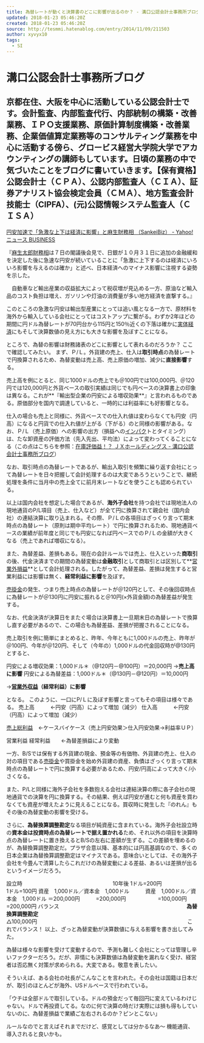 ```yaml
---
title: 為替レートが動くと決算書のどこに影響が出るのか？ - 溝口公認会計士事務所ブログ
updated: 2018-01-23 05:46:20Z
created: 2018-01-23 05:46:20Z
source: http://tesmmi.hatenablog.com/entry/2014/11/09/211503
author: xyvyx10
tags:
  - SI
---
```


# 溝口公認会計士事務所ブログ

## 京都在住、大阪を中心に活動している公認会計士です。会計監査、内部監査代行、内部統制の構築・改善業務、ＩＰＯ支援業務、原価計算制度構築・改善業務、企業価値算定業務等のコンサルティング業務を中心に活動する傍ら、グロービス経営大学院大学でアカウンティングの講師もしています。日頃の業務の中で気づいたことをブログに書いていきます。【保有資格】公認会計士（ＣＰＡ）、公認内部監査人（ＣＩＡ）、証券アナリスト協会検定会員（ＣＭＡ）、地方監査会計技能士（CIPFA）、(元)公認情報システム監査人（ＣＩＳＡ）

 [円安加速で「急激な上下は経済に影響」と麻生財務相 （SankeiBiz） - Yahoo!ニュース BUSINESS](http://newsbiz.yahoo.co.jp/detail?a=20141107-00000504-biz_san-nb)

『[麻生太郎](http://d.hatena.ne.jp/keyword/%CB%E3%C0%B8%C2%C0%CF%BA)[財務相](http://d.hatena.ne.jp/keyword/%BA%E2%CC%B3%C1%EA)は７日の閣議後会見で、日銀が１０月３１日に追加の金融緩和を決定した後に急速な円安が続いていることに「急激に上下するのは経済にいろいろ影響を与えるのは確か」と述べ、日本経済へのマイナス影響に注視する姿勢を示した。

　自動車など輸出産業の収益拡大によって税収増が見込める一方、原油など輸入品のコスト負担は増え、ガソリンや灯油の消費量が多い地方経済を直撃する。』

このところの急激な円安は輸出型産業にとっては追い風となる一方で、原材料を海外から輸入している会社にとってはコストアップに繋がる。わずか2年ほどの期間に円ドル為替レートが70円台から115円と150％近くの下落は確かに[実体経済](http://d.hatena.ne.jp/keyword/%BC%C2%C2%CE%B7%D0%BA%D1)にもそして決算数値の見え方にも大きな影響を及ぼすことになる。

ところで、為替の影響は財務諸表のどこに影響として表れるのだろうか？
ここで確認してみたい。
まず、Ｐ/Ｌ。外貨建の売上、仕入は**取引時点**の為替レートで円換算されるため、為替変動は売上高、売上原価の増加、減少に**直接影響**する。

売上高を例にとると、同じ1000ドルの売上でも＠100円では100,000円、＠120円では120,000円と外貨ベースの取引実績は同じでも円ベースの決算書上の印象は異なる。これが**『輸出型企業の円安による増収効果**』と言われるものである。原価部分を国内で調達していると、一時的には利益率にも好影響となる。

仕入の場合も売上と同様に、外貨ベースでの仕入れ値は変わらなくても円安（円高）になると円貨での仕入れ値が上がる（下がる）のと同様の影響がある。なお、Ｐ/Ｌ（売上原価）への影響の出方（損益への[インパク](http://d.hatena.ne.jp/keyword/%A5%A4%A5%F3%A5%D1%A5%AF)トとタイミング）は、たな卸資産の評価方法（先入先出、平均法）によって変わってくることになる（この点はこちらを参照：[在庫評価益！？ ＪＸホールディングス - 溝口公認会計士事務所ブログ](http://tesmmi.hatenablog.com/entry/2014/11/01/094056)）

なお、取引時点の為替レートであるが、輸出入取引を頻繁に繰り返す会社にとって為替レートを日々把握して会計処理するのは大変であろうということで、継続処理を条件に当月中の売上全てに前月末レートなどを使うことも認められている。

以上は国内会社を想定した場合であるが、**海外子会社**を持つ会社では現地法人の現地通貨のP/L項目（売上、仕入など）が全て円に換算されて親会社（国内会社）の連結決算に取り込まれる。その際、Ｐ/Ｌの各項目はざっくり言って期末時点の為替レート（原則は期中平均レート）で円に換算されるため、現地通貨ベースの業績が前年度と同じでも円安になれば円ベースでのＰ/Ｌの金額が大きくなる（売上であれば増収になる）。

また、為替差益、差損もある。現在の会計ルールでは売上、仕入といった**商取引**の後、代金決済までの期間の為替変動は**金融取引**として商取引とは区別して**[営業外損益](http://d.hatena.ne.jp/keyword/%B1%C4%B6%C8%B3%B0%C2%BB%B1%D7)**として会計処理される。したがって、為替差益、差損は発生すると営業利益には影響は無く、**経常利益に影響**を及ぼす。

[売掛金](http://d.hatena.ne.jp/keyword/%C7%E4%B3%DD%B6%E2)の発生、つまり売上時点の為替レートが＠120円として、その後回収時点に為替レートが＠130円に円安に振れると＠10円(×外貨金額)の為替差益が発生する。

なお、代金決済が決算日をまたぐ場合は決算書上一旦期末日の為替レートで換算し直す必要があるので、この場合も為替差益、差損が把握されることになる。

売上取引を例に簡単にまとめると、昨年、今年ともに1,000ドルの売上、昨年が＠100円、今年が＠120円、そして（今年の）1,000ドルの代金回収時が@130円とすると、

円安による増収効果：1,000ドル＊（@120円－@100円）＝20,000円
→**売上高に影響**
円安による為替差益：1,000ドル＊（@130円－@120円）＝10,000円

→**[営業外収益](http://d.hatena.ne.jp/keyword/%B1%C4%B6%C8%B3%B0%BC%FD%B1%D7)（経常利益）に影響**

となる。
このように、一口にP/Ｌに及ぼす影響と言ってもその項目は様々である。
売上高　　　←円安（円高）によって増加（減少）
仕入高　　　←円安（円高）によって増加（減少）

[売上総利益](http://d.hatena.ne.jp/keyword/%C7%E4%BE%E5%C1%ED%CD%F8%B1%D7)　←ケースバイケース（売上円安効果＞仕入円安効果→利益率ＵＰ）

営業利益
経常利益　　←為替差損益により変動

一方、B/Sでは保有する外貨建の現金、預金等の有価物、外貨建の売上、仕入の対の項目である[売掛金](http://d.hatena.ne.jp/keyword/%C7%E4%B3%DD%B6%E2)や買掛金を始め外貨建の資産、負債はざっくり言って期末時点の為替レートで円に換算する必要があるため、円安/円高によって大きく/小さくなる。

また、P/Lと同様に海外子会社を多数抱える会社は連結決算の際に各子会社の現地通貨での決算を円に換算する。その結果、例えば円安が進むと何も資産を買わなくても資産が増えたように見えることになる。買収時に発生した『のれん』もその後の為替変動の影響を受ける。

さらに、**為替換算調整勘定**なる項目が純資産に含まれている。海外子会社設立時の**資本金は投資時点の為替レートで据え置かれる**ため、それ以外の項目を決算時点の為替レートに置き換えるとB/Sの左右に差額が生ずる。この差額を埋めるのが、為替換算調整勘定だ。プラザ合意以降、基本的には円高基調なので、多くの日本企業は為替換算調整勘定はマイナスである。意味合いとしては、その海外子会社を今畳んで清算したらこれだけの為替変動による差益、あるいは差損が出るというイメージだろう。

設立時　　　　　　　　　　　　　　　　　10年後
1ドル=200円　　　　　　　　　　　　　　1ドル=100円
資産　1,000ドル／資本金　1,000ドル　　　資産　1,000ドル／資本金　1,000ドル
＝200,000円　　　=200,000円　　　　　　=100,000円　　　=200,000円
バランス　　　　　　　　　　　　　　　　　　　　　　　　**為替換算調整勘定**
 　　　　　　　　　　　　　　　　　　　　　　　　　　　　△100,000円
　　　　　　　　　　　　　　　　　　　　　　　　　　　　これでバランス！
以上、ざっと為替変動が決算数値に与える影響を書き出してみた。

為替は様々な影響を受けて変動するので、予測も難しく会社にとっては管理し辛いファクターだろう。だが、非情にも決算数値は為替変動を漏れなく受け、経営者は否応無く対策が求められる。大変である。敬意を表したい。

そういえば、ある会社の社長がこんなことを言われた。その会社は国籍は日本だが、取引のほとんどが海外、USドルベースで行われている。

「ウチは全部ドルで取引している。ドルの預金だって毎回円に変えているわけじゃない。ドルで再投資してる。なのに何で決算の時だけ実際には損も得もしていないのに、為替差損益で業績ご左右されるのか？ピンとこない」

ルールなのでと言えばそれまでだけど、感覚としては分かるなあ〜
機能通貨、導入されると良いかも。